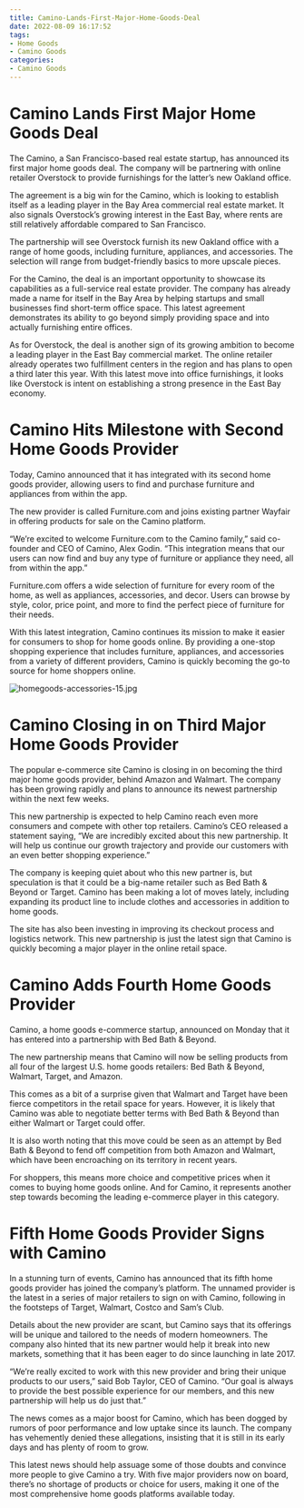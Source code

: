 ```yaml
---
title: Camino-Lands-First-Major-Home-Goods-Deal
date: 2022-08-09 16:17:52
tags:
- Home Goods
- Camino Goods
categories:
- Camino Goods
---
```

#  Camino Lands First Major Home Goods Deal

The Camino, a San Francisco-based real estate startup, has announced its first major home goods deal. The company will be partnering with online retailer Overstock to provide furnishings for the latter’s new Oakland office.

The agreement is a big win for the Camino, which is looking to establish itself as a leading player in the Bay Area commercial real estate market. It also signals Overstock’s growing interest in the East Bay, where rents are still relatively affordable compared to San Francisco.

The partnership will see Overstock furnish its new Oakland office with a range of home goods, including furniture, appliances, and accessories. The selection will range from budget-friendly basics to more upscale pieces.

For the Camino, the deal is an important opportunity to showcase its capabilities as a full-service real estate provider. The company has already made a name for itself in the Bay Area by helping startups and small businesses find short-term office space. This latest agreement demonstrates its ability to go beyond simply providing space and into actually furnishing entire offices.

As for Overstock, the deal is another sign of its growing ambition to become a leading player in the East Bay commercial market. The online retailer already operates two fulfillment centers in the region and has plans to open a third later this year. With this latest move into office furnishings, it looks like Overstock is intent on establishing a strong presence in the East Bay economy.

#  Camino Hits Milestone with Second Home Goods Provider

Today, Camino announced that it has integrated with its second home goods provider, allowing users to find and purchase furniture and appliances from within the app.

The new provider is called Furniture.com and joins existing partner Wayfair in offering products for sale on the Camino platform.

“We’re excited to welcome Furniture.com to the Camino family,” said co-founder and CEO of Camino, Alex Godin. “This integration means that our users can now find and buy any type of furniture or appliance they need, all from within the app.”

Furniture.com offers a wide selection of furniture for every room of the home, as well as appliances, accessories, and decor. Users can browse by style, color, price point, and more to find the perfect piece of furniture for their needs.

With this latest integration, Camino continues its mission to make it easier for consumers to shop for home goods online. By providing a one-stop shopping experience that includes furniture, appliances, and accessories from a variety of different providers, Camino is quickly becoming the go-to source for home shoppers online.

![homegoods-accessories-15.jpg](/images/homegoods-accessories-15.jpg)

#  Camino Closing in on Third Major Home Goods Provider

The popular e-commerce site Camino is closing in on becoming the third major home goods provider, behind Amazon and Walmart. The company has been growing rapidly and plans to announce its newest partnership within the next few weeks.

This new partnership is expected to help Camino reach even more consumers and compete with other top retailers. Camino’s CEO released a statement saying, “We are incredibly excited about this new partnership. It will help us continue our growth trajectory and provide our customers with an even better shopping experience.”

The company is keeping quiet about who this new partner is, but speculation is that it could be a big-name retailer such as Bed Bath & Beyond or Target. Camino has been making a lot of moves lately, including expanding its product line to include clothes and accessories in addition to home goods.

The site has also been investing in improving its checkout process and logistics network. This new partnership is just the latest sign that Camino is quickly becoming a major player in the online retail space.

#  Camino Adds Fourth Home Goods Provider

Camino, a home goods e-commerce startup, announced on Monday that it has entered into a partnership with Bed Bath & Beyond. 

The new partnership means that Camino will now be selling products from all four of the largest U.S. home goods retailers: Bed Bath & Beyond, Walmart, Target, and Amazon. 

This comes as a bit of a surprise given that Walmart and Target have been fierce competitors in the retail space for years. However, it is likely that Camino was able to negotiate better terms with Bed Bath & Beyond than either Walmart or Target could offer. 

It is also worth noting that this move could be seen as an attempt by Bed Bath & Beyond to fend off competition from both Amazon and Walmart, which have been encroaching on its territory in recent years. 

For shoppers, this means more choice and competitive prices when it comes to buying home goods online. And for Camino, it represents another step towards becoming the leading e-commerce player in this category.

#  Fifth Home Goods Provider Signs with Camino

In a stunning turn of events, Camino has announced that its fifth home goods provider has joined the company’s platform. The unnamed provider is the latest in a series of major retailers to sign on with Camino, following in the footsteps of Target, Walmart, Costco and Sam’s Club.

Details about the new provider are scant, but Camino says that its offerings will be unique and tailored to the needs of modern homeowners. The company also hinted that its new partner would help it break into new markets, something that it has been eager to do since launching in late 2017.

“We’re really excited to work with this new provider and bring their unique products to our users,” said Bob Taylor, CEO of Camino. “Our goal is always to provide the best possible experience for our members, and this new partnership will help us do just that.”

The news comes as a major boost for Camino, which has been dogged by rumors of poor performance and low uptake since its launch. The company has vehemently denied these allegations, insisting that it is still in its early days and has plenty of room to grow.

This latest news should help assuage some of those doubts and convince more people to give Camino a try. With five major providers now on board, there’s no shortage of products or choice for users, making it one of the most comprehensive home goods platforms available today.